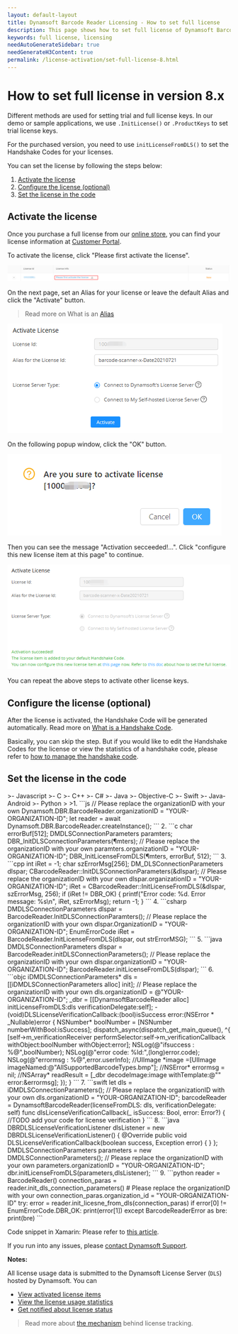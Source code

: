 ```yaml
---
layout: default-layout
title: Dynamsoft Barcode Reader Licensing - How to set full license
description: This page shows how to set full license of Dynamsoft Barcode Reader.
keywords: full license, licensing
needAutoGenerateSidebar: true
needGenerateH3Content: true
permalink: /license-activation/set-full-license-8.html
---
```


# How to set full license in version 8.x

Different methods are used for setting trial and full license keys. In our demo or sample applications, we use `.InitLicense()` or `.ProductKeys` to set trial license keys.

For the purchased version, you need to use `initLicenseFromDLS()` to set the Handshake Codes for your licenses.

You can set the license by following the steps below:

1. [Activate the license](#activate-the-license)
2. [Configure the license (optional)](#configure-the-license-optional) 
3. [Set the license in the code](#set-the-license-in-the-code)

## Activate the license

 Once you purchase a full license from our <a href ="https://www.dynamsoft.com/store/dynamsoft-barcode-reader/" target="_blank">online store</a>, you can find your license information at <a href ="https://www.dynamsoft.com/customer/license/fullLicense" target="_blank">Customer Portal</a>. 

 To activate the license, click "Please first activate the license".

 ![FullLicenseList][1]

 On the next page, set an Alias for your license or leave the default Alias and click the "Activate" button.

 > Read more on What is an <a href ="https://www.dynamsoft.com/license-tracking/docs/about/terms.html#alias" target="_blank">Alias</a>
 
 ![SetAlias][2]
 
 On the following popup window, click the "OK" button.
 
 ![ActivationContinue][3]
 
 Then you can see the message "Activation secceeded!...". Click "configure this new license item at this page" to continue.
 
 ![ConfigLicense][4]

 You can repeat the above steps to activate other license keys.

## Configure the license (optional)

 After the license is activated, the Handshake Code will be generated automatically. Read more on <a href ="https://www.dynamsoft.com/license-tracking/docs/about/terms.html#handshake-code" target="_blank">What is a Handshake Code</a>.
 
 Basically, you can skip the step. But if you would like to edit the Handshake Codes for the license or view the statistics of a handshake code, please refer to <a href ="https://www.dynamsoft.com/license-tracking/docs/common/handshakeCodes.html" target="_blank">how to manage the handshake code</a>.

## Set the license in the code

<div class="sample-code-prefix"></div>
>- Javascript
>- C
>- C++
>- C#
>- Java
>- Objective-C
>- Swift
>- Java-Android
>- Python
>
>1. 
```js
  // Please replace the organizationID with your own
  Dynamsoft.DBR.BarcodeReader.organizationID = "YOUR-ORGANIZATION-ID";
  let reader = await Dynamsoft.DBR.BarcodeReader.createInstance();
```
2. 
```c
  char errorBuf[512];
  DMDLSConnectionParameters paramters;
  DBR_InitDLSConnectionParameters(&paramters);
  // Please replace the organizationID with your own
  paramters.organizationID = "YOUR-ORGANIZATION-ID"; 
  DBR_InitLicenseFromDLS(&paramters, errorBuf, 512);
```
3. 
```cpp
  int iRet = -1;
  char szErrorMsg[256];
  DM_DLSConnectionParameters dlspar;    
  CBarcodeReader::InitDLSConnectionParameters(&dlspar);
  // Please replace the organizationID with your own
  dlspar.organizationID = "YOUR-ORGANIZATION-ID"; 
  iRet = CBarcodeReader::InitLicenseFromDLS(&dlspar, szErrorMsg, 256);
  if (iRet != DBR_OK)
   {
       printf("Error code: %d. Error message: %s\n", iRet, szErrorMsg);
       return -1;
   }
```
4. 
```csharp
  DMDLSConnectionParameters dlspar = BarcodeReader.InitDLSConnectionParamters();           
  // Please replace the organizationID with your own
  dlspar.OrganizationID = "YOUR-ORGANIZATION-ID"; 
  EnumErrorCode iRet = BarcodeReader.InitLicenseFromDLS(dlspar, out strErrorMSG);
```
5. 
```java
  DMDLSConnectionParameters dlspar = BarcodeReader.initDLSConnectionParameters();
  // Please replace the organizationID with your own
  dlspar.organizationID = "YOUR-ORGANIZATION-ID"; 
  BarcodeReader.initLicenseFromDLS(dlspar);
```
6. 
 ```objc
  iDMDLSConnectionParameters* dls = [[iDMDLSConnectionParameters alloc] init];
  // Please replace the organizationID with your own
  dls.organizationID = @"YOUR-ORGANIZATION-ID"; 
  _dbr = [[DynamsoftBarcodeReader alloc] initLicenseFromDLS:dls verificationDelegate:self];
  - (void)DLSLicenseVerificationCallback:(bool)isSuccess error:(NSError * _Nullable)error
  {
    NSNumber* boolNumber = [NSNumber numberWithBool:isSuccess];
    dispatch_async(dispatch_get_main_queue(), ^{
    [self->m_verificationReceiver performSelector:self->m_verificationCallback withObject:boolNumber withObject:error];
        NSLog(@"ifsuccess : %@",boolNumber);
        NSLog(@"error code: %ld:",(long)error.code);
        NSLog(@"errormsg : %@",error.userInfo);
        //UIImage *image =[UIImage imageNamed:@"AllSupportedBarcodeTypes.bmp"];
        //NSError* errormsg = nil;
        //NSArray* readResult = [_dbr decodeImage:image withTemplate:@"" error:&errormsg];
    });
  }
 ```
7. 
```swift
  let dls = iDMDLSConnectionParameters();
  // Please replace the organizationID with your own
  dls.organizationID = "YOUR-ORGANIZATION-ID";
  barcodeReader = DynamsoftBarcodeReader(licenseFromDLS: dls, verificationDelegate: self)
  func dlsLicenseVerificationCallback(_ isSuccess: Bool, error: Error?)
  {
     //TODO add your code for license verification
  }
```
8. 
```java
  DBRDLSLicenseVerificationListener dlsListener = new DBRDLSLicenseVerificationListener() {
     @Override
     public void DLSLicenseVerificationCallback(boolean success, Exception error) {
     }
  };
  DMDLSConnectionParameters parameters = new DMDLSConnectionParameters();
  // Please replace the organizationID with your own
  parameters.organizationID = "YOUR-ORGANIZATION-ID"; 
  dbr.initLicenseFromDLS(parameters,dlsListener);
``` 
9. 
```python
  reader = BarcodeReader()
  connection_paras = reader.init_dls_connection_parameters()
  # Please replace the organizationID with your own
  connection_paras.organization_id = "YOUR-ORGANIZATION-ID"
  try:
    error = reader.init_licesne_from_dls(connection_paras)
    if error[0] != EnumErrorCode.DBR_OK:
        print(error[1])
  except BarcodeReaderError as bre:
    print(bre)
```
 
 Code snippet in Xamarin:
 Please refer to <a href="https://github.com/Dynamsoft/xamarin/tree/master/examples" target="_blank">this article</a>.

 If you run into any issues, please [contact Dynamsoft Support](https://www.dynamsoft.com/Company/Contact.aspx).

**Notes:**

All license usage data is submitted to the Dynamsoft License Server (`DLS`) hosted by Dynamsoft. You can

* <a href="https://www.dynamsoft.com/license-tracking/docs/common/licenseitems.html" target="_blank">View activated license items</a>
* <a href="https://www.dynamsoft.com/license-tracking/docs/common/statistics.html" target="_blank">View the license usage statistics</a>
* <a href="https://www.dynamsoft.com/license-tracking/docs/common/usagealerts.html" target="_blank">Get notified about license status</a> 

> Read more about <a href="https://www.dynamsoft.com/license-tracking/docs/common/mechanism.html" target="_blank">the mechanism</a> behind license tracking.
> 
[1]:assets\set-full-license-2\FullLicenseList.png
[2]:assets\set-full-license-2\SetAlias8.6.png
[3]:assets\set-full-license-2\ActivationContinue.png
[4]:assets\set-full-license-2\ConfigLicense8.6.png


